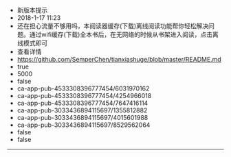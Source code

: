- 新版本提示
- 2018-1-17 11:23
- 还在担心流量不够用吗，本阅读器缓存(下载)离线阅读功能帮你轻松解决问题。通过wifi缓存(下载)全本书后，在无网络的时候从书架进入阅读，点击离线模式即可
- 查看详情
- https://github.com/SemperChen/tianxiashuge/blob/master/README.md
- true
- 5000
- false
- ca-app-pub-4533308396777454/6031970162
- ca-app-pub-4533308396777454/4254966018
- ca-app-pub-4533308396777454/7647416114
- ca-app-pub-3033436894115697/1355812882
- ca-app-pub-3033436894115697/4015601988
- ca-app-pub-3033436894115697/8529562064
- false
- false
---
